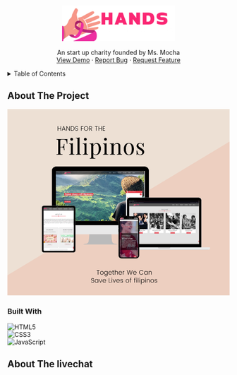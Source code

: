 <div align="center">
  <a href="https://lugh-tuatha.github.io/hands-for-filipinos/">
    <img src="images/logo.png" alt="Logo" height="80">
  </a>

  <p align="center">
    An start up charity founded by Ms. Mocha
    <br />
    <a href="https://lugh-tuatha.github.io/hands-for-filipinos/">View Demo</a>
    ·
    <a href="https://github.com/lugh-tuatha/hands-for-filipinos/issues">Report Bug</a>
    ·
    <a href="https://github.com/lugh-tuatha/hands-for-filipinos/issues">Request Feature</a>
  </p>
</div>

<!-- TABLE OF CONTENTS -->
<details>
  <summary>Table of Contents</summary>
  <ol>
    <li>
      <a href="#about-the-project">About The Project</a>
      <ul>
        <li><a href="#built-with">Built With</a></li>
      </ul>
    </li>
    <li>
      <a href="#livechat">About the livechat</a>
    </li>
  <ol>
</details>

## About The Project

<img src="images\readme img\README BANNER.png">

### Built With
![HTML5](https://img.shields.io/badge/html5-%23E34F26.svg?style=for-the-badge&logo=html5&logoColor=white)<br>
![CSS3](https://img.shields.io/badge/css3-%231572B6.svg?style=for-the-badge&logo=css3&logoColor=white)<br>
![JavaScript](https://img.shields.io/badge/javascript-%23323330.svg?style=for-the-badge&logo=javascript&logoColor=%23F7DF1E)

## About The livechat
